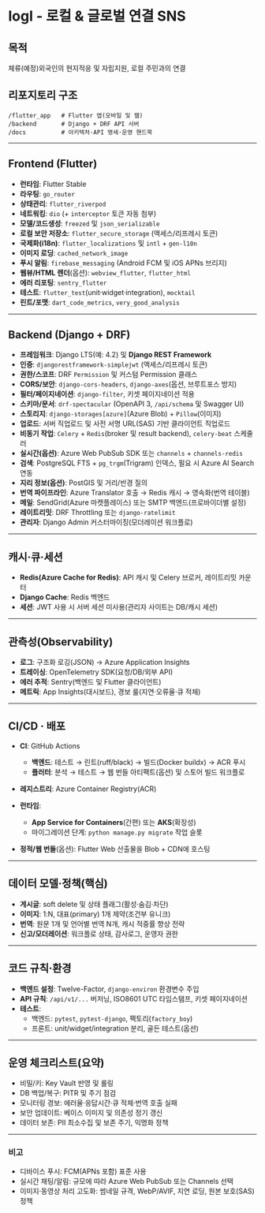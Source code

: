 # logl - 로컬 & 글로벌 연결 SNS

## 목적
체류(예정)외국인의 현지적응 및 자립지원, 로컬 주민과의 연결

## 리포지토리 구조
```
/flutter_app   # Flutter 앱(모바일 및 웹)
/backend       # Django + DRF API 서버
/docs          # 아키텍처·API 명세·운영 핸드북
```

---

## Frontend (Flutter)
* **런타임**: Flutter Stable
* **라우팅**: `go_router`
* **상태관리**: `flutter_riverpod`
* **네트워킹**: `dio` (+ `interceptor` 토큰 자동 첨부)
* **모델/코드생성**: `freezed` 및 `json_serializable`
* **로컬 보안 저장소**: `flutter_secure_storage` (액세스/리프레시 토큰)
* **국제화(i18n)**: `flutter_localizations` 및 `intl` + `gen-l10n`
* **이미지 로딩**: `cached_network_image`
* **푸시 알림**: `firebase_messaging` (Android FCM 및 iOS APNs 브리지)
* **웹뷰/HTML 렌더**(옵션): `webview_flutter`, `flutter_html`
* **에러 리포팅**: `sentry_flutter`
* **테스트**: `flutter_test`(unit·widget·integration), `mocktail`
* **린트/포맷**: `dart_code_metrics`, `very_good_analysis`

---

## Backend (Django + DRF)
* **프레임워크**: Django LTS(예: 4.2) 및 **Django REST Framework**
* **인증**: `djangorestframework-simplejwt` (액세스/리프레시 토큰)
* **권한/스코프**: DRF `Permission` 및 커스텀 Permission 클래스
* **CORS/보안**: `django-cors-headers`, `django-axes`(옵션, 브루트포스 방지)
* **필터/페이지네이션**: `django-filter`, 키셋 페이지네이션 적용
* **스키마/문서**: `drf-spectacular` (OpenAPI 3, `/api/schema` 및 Swagger UI)
* **스토리지**: `django-storages[azure]`(Azure Blob) + `Pillow`(이미지)
* **업로드**: 서버 직업로드 및 사전 서명 URL(SAS) 기반 클라이언트 직업로드
* **비동기 작업**: `Celery` + `Redis`(broker 및 result backend), `celery-beat` 스케줄러
* **실시간(옵션)**: Azure Web PubSub SDK 또는 `channels` + `channels-redis`
* **검색**: PostgreSQL FTS + `pg_trgm`(Trigram) 인덱스, 필요 시 Azure AI Search 연동
* **지리 정보(옵션)**: PostGIS 및 거리/반경 질의
* **번역 파이프라인**: Azure Translator 호출 → Redis 캐시 → 영속화(번역 테이블)
* **메일**: SendGrid(Azure 마켓플레이스) 또는 SMTP 백엔드(프로바이더별 설정)
* **레이트리밋**: DRF Throttling 또는 `django-ratelimit`
* **관리자**: Django Admin 커스터마이징(모더레이션 워크플로)

---

## 캐시·큐·세션
* **Redis(Azure Cache for Redis)**: API 캐시 및 Celery 브로커, 레이트리밋 카운터
* **Django Cache**: Redis 백엔드
* **세션**: JWT 사용 시 서버 세션 미사용(관리자 사이트는 DB/캐시 세션)

---

## 관측성(Observability)
* **로그**: 구조화 로깅(JSON) → Azure Application Insights
* **트레이싱**: OpenTelemetry SDK(요청/DB/외부 API)
* **에러 추적**: Sentry(백엔드 및 Flutter 클라이언트)
* **메트릭**: App Insights(대시보드), 경보 룰(지연·오류율·큐 적체)

---

## CI/CD · 배포
* **CI**: GitHub Actions
  * **백엔드**: 테스트 → 린트(ruff/black) → 빌드(Docker buildx) → ACR 푸시
  * **플러터**: 분석 → 테스트 → 웹 번들 아티팩트(옵션) 및 스토어 빌드 워크플로
* **레지스트리**: Azure Container Registry(ACR)
* **런타임**:

  * **App Service for Containers**(간편) 또는 **AKS**(확장성)
  * 마이그레이션 단계: `python manage.py migrate` 작업 슬롯
* **정적/웹 번들**(옵션): Flutter Web 산출물을 Blob + CDN에 호스팅

---

## 데이터 모델·정책(핵심)
* **게시글**: soft delete 및 상태 플래그(활성·숨김·차단)
* **이미지**: 1\:N, 대표(primary) 1개 제약(조건부 유니크)
* **번역**: 원문 1개 및 언어별 번역 N개, 캐시 적중률 향상 전략
* **신고/모더레이션**: 워크플로 상태, 감사로그, 운영자 권한

---

## 코드 규칙·환경
* **백엔드 설정**: Twelve-Factor, `django-environ` 환경변수 주입
* **API 규칙**: `/api/v1/...` 버저닝, ISO8601 UTC 타임스탬프, 키셋 페이지네이션
* **테스트**:
  * 백엔드: `pytest`, `pytest-django`, 팩토리(`factory_boy`)
  * 프론트: unit/widget/integration 분리, 골든 테스트(옵션)

---

## 운영 체크리스트(요약)
* 비밀/키: Key Vault 반영 및 롤링
* DB 백업/복구: PITR 및 주기 점검
* 모니터링 경보: 에러율·응답시간·큐 적체·번역 호출 실패
* 보안 업데이트: 베이스 이미지 및 의존성 정기 갱신
* 데이터 보존: PII 최소수집 및 보존 주기, 익명화 정책

---

### 비고
* 디바이스 푸시: FCM(APNs 포함) 표준 사용
* 실시간 채팅/알림: 규모에 따라 Azure Web PubSub 또는 Channels 선택
* 이미지·동영상 처리 고도화: 썸네일 규격, WebP/AVIF, 지연 로딩, 원본 보호(SAS) 정책